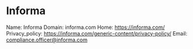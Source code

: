 
# Informa

Name: Informa
Domain: informa.com
Home: https://informa.com/
Privacy_policy: https://informa.com/generic-content/privacy-policy/
Email: compliance.officer@informa.com
